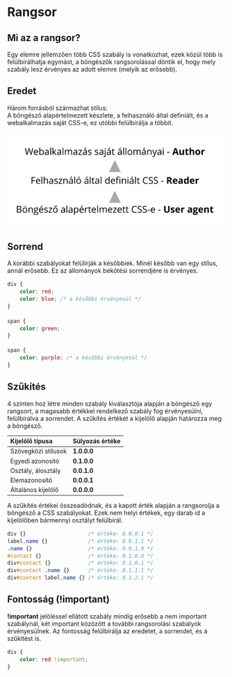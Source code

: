 # Rangsor

## Mi az a rangsor?

Egy elemre jellemzően több CSS szabály is vonatkozhat, ezek közül több is felülbírálhatja egymást, a böngészők rangsorolással döntik el, hogy mely szabály lesz érvényes az adott elemre \(melyik az erősebb\).

## Eredet

Három forrásból származhat stílus:  
A böngésző alapértelmezett készlete, a felhasználó által definiált, és a webalkalmazás saját CSS-e, ez utóbbi felülbírálja a többit.

![](../.gitbook/assets/rangsor.png)

## Sorrend

A korábbi szabályokat  felülírják a későbbiek. Minél később van egy stílus, annál erősebb. Ez az állományok bekötési sorrendjére is érvényes.

```css
div {
    color: red;
    color: blue; /* a későbbi érvényesül */
}

span {
    color: green;
}

span {
    color: purple; /* a későbbi érvényesül */
}
```

## Szűkítés

4 szinten hoz létre minden szabály kiválasztója alapján a böngésző egy rangsort, a magasabb értékkel rendelkező szabály fog érvényesülni, felülbírálva a sorrendet. A szűkítés értékét a kijelölő alapján határozza meg a böngésző.

| Kijelölő típusa | Súlyozás értéke |
| :--- | :--- |
| Szövegközi stílusok | **1.0.0.0** |
| Egyedi azonosító | **0.1.0.0** |
| Osztály, álosztály | **0.0.1.0** |
| Elemazonosító | **0.0.0.1** |
| Általános kijelölő | **0.0.0.0** |

A szűkítés értékei összeadódnak, és a kapott érték alapján a rangsorolja a böngésző a CSS szabályokat. Ezek nem helyi értékek, egy darab id a kijelölőben bármennyi osztályt felülbírál.

```css
div {}                    /* értéke: 0.0.0.1 */
label.name {}             /* értéke: 0.0.1.1 */
.name {}                  /* értéke: 0.0.1.0 */
#contact {}               /* értéke: 0.1.0.0 */
div#contact {}            /* értéke: 0.1.0.1 */
div#contact .name {}      /* értéke: 0.1.1.1 */
div#contact label.name {} /* értéke: 0.1.2.1 */
```

## Fontosság \(!important\)

**!important** jelöléssel ellátott szabály mindíg erősebb a nem important szabálynál, két important közözött a további rangsorolási szabályok érvényesülnek. Az fontosság felülbírálja az eredetet, a sorrendet, és a szűkítést is.

```css
div {
    color: red !important;
}
```

